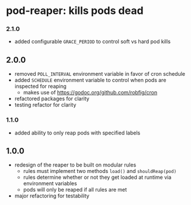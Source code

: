 # pod-reaper: kills pods dead

### 2.1.0

- added configurable `GRACE_PERIOD` to control soft vs hard pod kills

## 2.0.0

- removed `POLL_INTERVAL` environment variable in favor of cron schedule
- added `SCHEDULE` environment variable to control when pods are inspected for reaping
  - makes use of https://godoc.org/github.com/robfig/cron
- refactored packages for clarity
- testing refactor for clarity

### 1.1.0

- added ability to only reap pods with specified labels

## 1.0.0

- redesign of the reaper to be built on modular rules
  - rules must implement two methods `load()` and `shouldReap(pod)`
  - rules determine whether or not they get loaded at runtime via environment variables
  - pods will only be reaped if all rules are met
- major refactoring for testability
